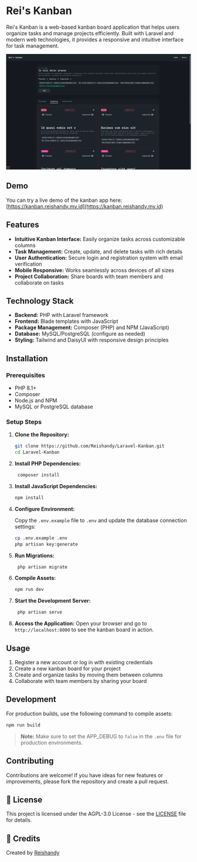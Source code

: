 # Rei's Kanban

Rei's Kanban is a web-based kanban board application that helps users organize tasks and manage projects efficiently. Built with Laravel and modern web technologies, it provides a responsive and intuitive interface for task management.

![Preview](public/kanban.webp)

## Demo

You can try a live demo of the kanban app here: [https://kanban.reishandy.my.id](https://kanban.reishandy.my.id)

## Features

- **Intuitive Kanban Interface:** Easily organize tasks across customizable columns
- **Task Management:** Create, update, and delete tasks with rich details
- **User Authentication:** Secure login and registration system with email verification
- **Mobile Responsive:** Works seamlessly across devices of all sizes
- **Project Collaboration:** Share boards with team members and collaborate on tasks

## Technology Stack

- **Backend:** PHP with Laravel framework
- **Frontend:** Blade templates with JavaScript
- **Package Management:** Composer (PHP) and NPM (JavaScript)
- **Database:** MySQL/PostgreSQL (configure as needed)
- **Styling:** Tailwind and DaisyUI with responsive design principles

## Installation

### Prerequisites

- PHP 8.1+
- Composer
- Node.js and NPM
- MySQL or PostgreSQL database

### Setup Steps
1. **Clone the Repository:**

   ```bash
   git clone https://github.com/Reishandy/Laravel-Kanban.git
   cd Laravel-Kanban
   
2. **Install PHP Dependencies:**

   ```bash
    composer install
    ```
   
3. **Install JavaScript Dependencies:**

   ```bash
   npm install
   ```
4. **Configure Environment:**

   Copy the `.env.example` file to `.env` and update the database connection settings:

   ```bash
   cp .env.example .env
   php artisan key:generate
   ```
   
5. **Run Migrations:**

   ```bash
    php artisan migrate
    ```
   
6. **Compile Assets:**

   ```bash
   npm run dev
   ```
   
7. **Start the Development Server:**

   ```bash
    php artisan serve
    ```
   
8. **Access the Application:**
    Open your browser and go to `http://localhost:8000` to see the kanban board in action.

## Usage
1. Register a new account or log in with existing credentials
2. Create a new kanban board for your project
3. Create and organize tasks by moving them between columns
4. Collaborate with team members by sharing your board

## Development
For production builds, use the following command to compile assets:

```bash
npm run build
```

> **Note:** Make sure to set the APP_DEBUG to `false` in the `.env` file for production environments.

## Contributing

Contributions are welcome! If you have ideas for new features or improvements, please fork the repository and create a pull request.

## 📄 License

This project is licensed under the AGPL-3.0 License - see the [LICENSE](LICENSE) file for details.

## 🙏 Credits

Created by [Reishandy](https://github.com/Reishandy)
